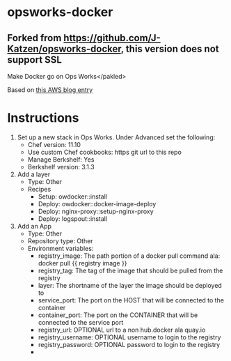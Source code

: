 opsworks-docker
===============

## Forked from https://github.com/J-Katzen/opsworks-docker, this version does not support SSL


Make Docker go on Ops Works&lt;/pakled>

Based on [this AWS blog entry](http://blogs.aws.amazon.com/application-management/post/Tx2FPK7NJS5AQC5/Running-Docker-on-AWS-OpsWorks)

Instructions
================
1. Set up a new stack in Ops Works. Under Advanced set the following:
    * Chef version: 11.10
    * Use custom Chef cookbooks: https git url to this repo
    * Manage Berkshelf: Yes
    * Berkshelf version: 3.1.3
2. Add a layer
    * Type: Other
    * Recipes
        * Setup: owdocker::install
        * Deploy: owdocker::docker-image-deploy
        * Deploy: nginx-proxy::setup-nginx-proxy
        * Deploy: logspout::install
3. Add an App
    * Type: Other
    * Repository type: Other
    * Environment variables:
        * registry_image: The path portion of a docker pull command ala: docker pull {{ registry image }}
        * registry_tag: The tag of the image that should be pulled from the registry
        * layer: The shortname of the layer the image should be deployed to
        * service_port: The port on the HOST that will be connected to the container
        * container_port: The port on the CONTAINER that will be connected to the service port
        * registry_url: OPTIONAL url to a non hub.docker ala quay.io
        * registry_username: OPTIONAL username to login to the registry
        * registry_password: OPTIONAL password to login to the registry
        *
